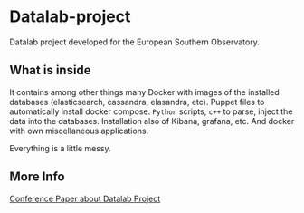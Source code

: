 # Datalab-project

Datalab project developed for the European Southern Observatory.

## What is inside

It contains among other things many Docker with images of the installed databases (elasticsearch, cassandra, elasandra, etc). Puppet files to automatically install docker compose. `Python` scripts, `c++` to parse, inject the data into the databases. Installation also of Kibana, grafana, etc. And docker with own miscellaneous applications.

Everything is a little messy.

## More Info

[Conference Paper about Datalab Project](https://www.spiedigitallibrary.org/conference-proceedings-of-spie/10704/107042J/Framework-to-use-modern-big-data-software-tools-to-improve/10.1117/12.2312096.short?SSO=1)
